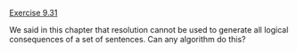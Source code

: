 [Exercise 9.31](9-31/)

We said in this chapter that resolution cannot be used to generate all
logical consequences of a set of sentences. Can any algorithm do this?

